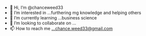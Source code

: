 - 👋 Hi, I’m @chanceweed33
- 👀 I’m interested in ...furthering mg knowledge and helping others 
- 🌱 I’m currently learning ...business science 
- 💞️ I’m looking to collaborate on ...
- 📫 How to reach me ...chance.weed33@gmail.com

<!---
chanceweed33/chanceweed33 is a ✨ special ✨ repository because its `README.md` (this file) appears on your GitHub profile.
You can click the Preview link to take a look at your changes.
--->
